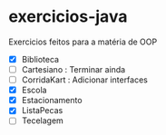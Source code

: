 # exercicios-java
 Exercicios feitos para a matéria de OOP 

 - [x] Biblioteca
 - [ ] Cartesiano  : Terminar ainda
 - [ ] CorridaKart : Adicionar interfaces
 - [x] Escola
 - [x] Estacionamento
 - [x] ListaPecas
 - [ ] Tecelagem
